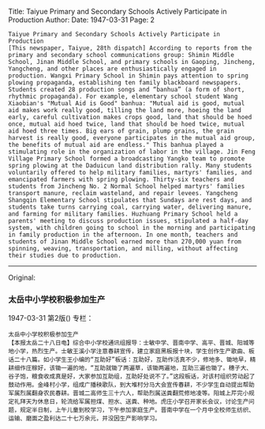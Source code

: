 Title: Taiyue Primary and Secondary Schools Actively Participate in Production
Author:
Date: 1947-03-31
Page: 2

    Taiyue Primary and Secondary Schools Actively Participate in Production
    [This newspaper, Taiyue, 28th dispatch] According to reports from the primary and secondary school communications group: Shimin Middle School, Jinan Middle School, and primary schools in Gaoping, Jincheng, Yangcheng, and other places are enthusiastically engaged in production. Wangxi Primary School in Shimin pays attention to spring plowing propaganda, establishing ten family blackboard newspapers. Students created 28 production songs and “banhua” (a form of short, rhythmic propaganda). For example, elementary school student Wang Xiaobian's "Mutual Aid is Good" banhua: "Mutual aid is good, mutual aid makes work really good, tilling the land more, hoeing the land early, careful cultivation makes crops good, land that should be hoed once, mutual aid hoed twice, land that should be hoed twice, mutual aid hoed three times. Big ears of grain, plump grains, the grain harvest is really good, everyone participates in the mutual aid group, the benefits of mutual aid are endless." This banhua played a stimulating role in the organization of labor in the village. Jin Feng Village Primary School formed a broadcasting Yangko team to promote spring plowing at the Daduicun land distribution rally. Many students voluntarily offered to help military families, martyrs' families, and emancipated farmers with spring plowing. Thirty-six teachers and students from Jincheng No. 2 Normal School helped martyrs' families transport manure, reclaim wasteland, and repair levees. Yangcheng Shangqin Elementary School stipulates that Sundays are rest days, and students take turns carrying coal, carrying water, delivering manure, and farming for military families. Huzhuang Primary School held a parents' meeting to discuss production issues, stipulated a half-day system, with children going to school in the morning and participating in family production in the afternoon. In one month, teachers and students of Jinan Middle School earned more than 270,000 yuan from spinning, weaving, transportation, and milling, without affecting their studies due to production.



<hr /> 

Original: 


### 太岳中小学校积极参加生产

1947-03-31
第2版()
专栏：

    太岳中小学校积极参加生产
    【本报太岳二十八日电】综合中小学校通讯组报导：士敏中学、晋南中学、高平、晋城、阳城等地小学，热烈生产。士敏王溪小学注意春耕宣传，建立家庭黑板报十块，学生创作生产歌曲、板话二十八篇。如小学生王小编的“互助好”板话：互助好，互助作活真不少，修地多、锄地早，精耕细作庄稼好，该锄一遍的地，“互助就锄了两遍草，该锄两遍地，互助三遍也锄了。穗子大、谷子饱，粮食收成真是好，大家参加互助组，互助好处说不了。”这段板话，对该村组织劳动起了鼓动作用。金峰村小学，组成广播秧歌队，到大堆村分马大会宣传春耕，不少学生自动提出帮助军属烈属翻身农民春耕。晋城二高师生三十六人，帮助烈属送粪翻荒修地凌等。阳城上芹完小规定礼拜天为休息日，轮流给军属担煤、担水、送粪、种地。虎庄小学召开家长会议，讨论生产问题，规定半日制，上午儿童到校学习，下午参加家庭生产。晋南中学在一个月中全校师生纺织、运输、磨面之盈利达二十七万余元，并没因生产影响学习。
